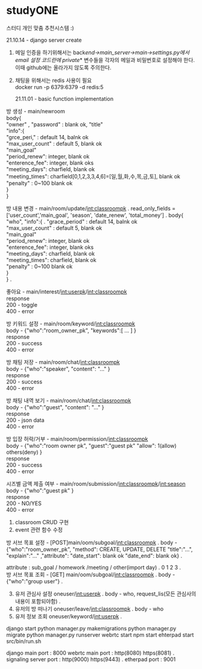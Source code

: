 # studyONE 

스터디 개인 맞춤 추천시스템 :)

21.10.14 - django server create

1. 메일 인증을 하기위해서는
   back*end->main_server->main->settings.py에서
   email 설정 코드란에 private*\* 변수들을 각자의 메일과 비밀번호로 설정해야 한다.
   이때 github에는 올라가지 않도록 주의한다.
2. 채팅을 위해서는 redis 사용이 필요  
    docker run -p 6379:6379 -d redis:5  

   21.11.01 - basic function implementation

방 생성 - main/newroom  
body{  
 "owner" ,
"password" : blank ok,
"title"  
 "info":{  
 "grce_peri," : default 14, balnk ok  
 "max_user_count" : default 5, blank ok  
 "main_goal"  
 "period_renew": integer, blank ok  
 "enterence_fee": integer, blank oks  
 "meeting_days": charfield, blank ok  
 "meeting_times": charfield[0,1,2,3,3,4,6]=[일,월,화,수,목,금,토], blank ok  
 "penalty" : 0~100 blank ok  
 }  
}

방 내용 변경 - main/room/update/<int:classroompk> .
read_only_fields = ['user_count','main_goal', 'season', 'date_renew', 'total_money'] .
body{  
 "who",
"info":{ .
"grace_period" : default 14, balnk ok  
 "max_user_count" : default 5, blank ok  
 "main_goal"  
 "period_renew": integer, blank ok  
 "enterence_fee": integer, blank oks  
 "meeting_days": charfield, blank ok  
 "meeting_times": charfield, blank ok  
 "penalty" : 0~100 blank ok  
 }  
} .

좋아요 - main/interest/<int:userpk>/<int:classroompk>  
response  
200 - toggle  
400 - error

방 키워드 설정 - main/room/keyword/<int:classroompk>  
body - {"who":"room_owner_pk", "keywords":[ ... ] }  
response  
200 - success  
400 - error

방 채팅 저장 - main/room/chat/<int:classroompk>  
body - {"who":"speaker", "content": "..." }  
response  
200 - success  
400 - error

방 채팅 내역 보기 - main/room/chat/<int:classroompk>  
body - {"who":"guest", "content": "..." }  
response  
200 - json data  
400 - error

방 입장 허락/거부 - main/room/permission/<int:classroompk>  
body - {"who":"room owner pk", "guest":"guest pk" "allow": 1(allow) others(deny) }  
response  
200 - success  
400 - error

시즈별 금액 제출 여부 - main/room/submission/<int:classroompk>/<int:season>  
body - {"who":"guest pk" }  
response  
200 - NO/YES  
400 - error

1. classroom CRUD 구현
2. event 관련 함수 수정

방 서브 목표 설정 - [POST]main/oom/subgoal/<int:classroompk> .
body - {"who":"room_owner_pk", "method": CREATE, UPDATE, DELETE
"title":"...", "explain":"..." ,"attribute": "date_start": blank ok "date_end": blank ok} .

attribute : sub_goal / homework /meeting / other(import day) .
0 1 2 3 .  
방 서브 목표 조회 - [GET] main/oom/subgoal/<int:classroompk> .
body - {"who":"group user"} .

3. 유저 관심사 설정 oneuser/<int:userpk> .
   body - who, request_lis(모든 관심사의 내용이 포함되야함) .
4. 유저의 방 떠나기 oneuser/leave/<int:classroompk> .
   body - who
5. 유저 정보 조회 oneuser/keyword/<int:userpk> .

django start
python manager.py makemigrations
python manager.py migrate
python manager.py runserver
webrtc start
npm start
ehterpad start
src/bin/run.sh

django main port : 8000
webrtc main port : http(8080) https(8081) .
signaling server port : http(9000) https(9443) .
etherpad port : 9001
